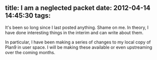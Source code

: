 title: I am a neglected packet
date: 2012-04-14 14:45:30
tags:
---

<div class='post_body'>It's been so long since I last posted anything. Shame on me. In theory, I have done interesting things in the interim and can write about them. <p>In particular, I have been making a series of changes to my local copy of Plan9 in user space. I will be making these available or even upstreaming over the coming months.</p></div>
